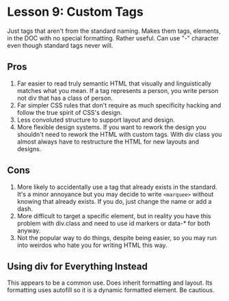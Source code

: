 # Lesson 9: Custom Tags
Just tags that aren't from the standard naming. Makes them tags, elements, in the DOC with no special formatting. Rather useful. Can use "-" character even though standard tags never will.

## Pros
1. Far easier to read truly semantic HTML that visually and linguistically matches what you mean. If a tag represents a person, you write person not div that has a class of person.
2. Far simpler CSS rules that don't require as much specificity hacking and follow the true spirit of CSS's design.
3. Less convoluted structure to support layout and design.
4. More flexible design systems. If you want to rework the design you shouldn't need to rework the HTML with custom tags. With div class you almost always have to restructure the HTML for new layouts and designs.

## Cons
1. More likely to accidentally use a tag that already exists in the standard. It's a minor annoyance but you may decide to write `<marquee>` without knowing that already exists. If you do, just change the name or add a dash.
2. More difficult to target a specific element, but in reality you have this problem with div.class and need to use id markers or data-* for both anyway.
3. Not the popular way to do things, despite being easier, so you may run into weirdos who hate you for writing HTML this way.

## Using div for Everything Instead
This appears to be a common use. Does inherit formatting and layout. Its formatting uses autofill so it is a dynamic formatted element. Be cautious.